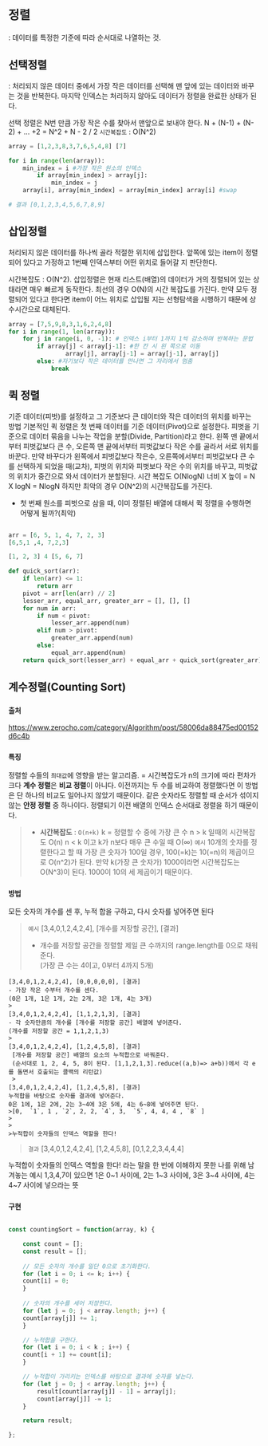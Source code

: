 # `정렬`
: 데이터를 특정한 기준에 따라 순서대로 나열하는 것.

## 선택정렬
: 처리되지 않은 데이터 중에서 가장 작은 데이터를 선택해 맨 앞에 있는 데이터와 바꾸는 것을 반복한다.
마지막 인덱스는 처리하지 않아도 데이터가 정렬을 완료한 상태가 된다.

선택 정렬은 N번 만큼 가장 작은 수를 찾아서 맨앞으로 보내야 한다.
N + (N-1) + (N-2) + ... +2 = N^2 + N - 2 / 2
`시간복잡도` : O(N^2)
```python
array = [1,2,3,8,3,7,6,5,4,8] [7]

for i in range(len(array)):
	min_index = i #가장 작은 원소의 인덱스
		if array[min_index] > array[j]:
			min_index = j
	array[i], array[min_index] = array[min_index] array[i] #swap

# 결과 [0,1,2,3,4,5,6,7,8,9]
```

## 삽입정렬
처리되지 않은 데이터를 하나씩 골라 적절한 위치에 삽입한다.
앞쪽에 있는 item이 정렬되어 있다고 가정하고 1번째 인덱스부터 어떤 위치로 들어갈 지 판단한다.

시간복잡도 : O(N^2).
삽입정렬은 현재 리스트(배열)의 데이터가 거의 정렬되어 있는 상태라면 매우 빠르게 동작한다.
최선의 경우 O(N)의 시간 복잡도를 가진다.
만약 모두 정렬되어 있다고 한다면 item이 어느 위치로 삽입될 지는 선형탐색을 시행하기 때문에 상수시간으로 대체된다.
```python
array = [7,5,9,8,3,1,6,2,4,8]
for i in range(1, len(array)):
	for j in range(i, 0, -1): # 인덱스 i부터 1까지 1씩 감소하며 반복하는 문법
		if array[j] < array[j-1]: #한 칸 시 왼 쪽으로 이동
				array[j], array[j-1] = array[j-1], array[j]
		else: #자기보다 작은 데이터를 만나면 그 자리에서 멈춤
			break
```

## 퀵 정렬
기준 데이터(피벗)를 설정하고 그 기준보다 큰 데이터와 작은 데이터의 위치를 바꾸는 방법
기본적인 퀵 정렬은 첫 번째 데이터를 기준 데이터(Pivot)으로 설정한다.
피벗을 기준으로 데이터 묶음을 나누는 작업을 분할(Divide, Partition)라고 한다.
왼쪽 맨 끝에서부터 피벗값보다 큰 수, 오른쪽 맨 끝에서부터 피벗값보다 작은 수를 골라서 서로 위치를 바꾼다.
만약 바꾸다가 왼쪽에서 피벗값보다 작은수, 오른쪽에서부터 피벗값보다 큰 수를 선택하게 되었을 때(교차), 피벗의 위치와 피벗보다 작은 수의 위치를 바꾸고, 피벗값의 위치가 중간으로 와서 데이터가 분할된다.
시간 복잡도 O(NlogN)
너비 X 높이 = N X logN = NlogN
하지만 최악의 경우 O(N^2)의 시간복잡도를 가진다.
- 첫 번째 원소를 피벗으로 삼을 때, 이미 정렬된 배열에 대해서 퀵 정렬을 수행하면 어떻게 될까?(최악)

```python

arr = [6, 5, 1, 4, 7, 2, 3]
[6,5,1 ,4, 7,2,3]

[1, 2, 3] 4 [5, 6, 7]

def quick_sort(arr):
    if len(arr) <= 1:
        return arr
    pivot = arr[len(arr) // 2]
    lesser_arr, equal_arr, greater_arr = [], [], []
    for num in arr:
        if num < pivot:
            lesser_arr.append(num)
        elif num > pivot:
            greater_arr.append(num)
        else:
            equal_arr.append(num)
    return quick_sort(lesser_arr) + equal_arr + quick_sort(greater_arr)
```


## 계수정렬(Counting Sort)
### `출처`
https://www.zerocho.com/category/Algorithm/post/58006da88475ed00152d6c4b

### `특징`
정렬할 수들의 `최대값`에 영향을 받는 알고리즘.
= 시간복잡도가 n의 크기에 따라 편차가 크다
**계수 정렬**은 **비교 정렬**이 아니다. 이전까지는 두 수를 비교하여 정렬했다면 이 방법은 단 하나의 비교도 일어나지 않았기 때문이다.
같은 숫자라도 정렬할 때 순서가 섞이지 않는 **안정 정렬** 중 하나이다.
정렬되기 이전 배열의 인덱스 순서대로 정렬을 하기 때문이다.

> -  **시간복잡도** :  `O(n+k)`
> 	k = 정렬할 수 중에 가장 큰 수
> 	n > k 일때의 시간복잡도 O(n)
> 	n < k 이고 k가 n보다 매우 큰 수일 때 O(∞)
> 		`예시`
> 		10개의 숫자를 정렬한다고 할 때 가장 큰 숫자가 100일 경우, 100(=k)는 10(=n)의 제곱이므로 O(n^2)가 된다.
> 		만약 k(가장 큰 숫자가) 1000이라면 시간복잡도는 O(N^3)이 된다. 1000이 10의 세 제곱이기 때문이다.

### `방법`
모든 숫자의 개수를 센 후, 누적 합을 구하고, 다시 숫자를 넣어주면 된다
> `예시`
	[3,4,0,1,2,4,2,4], [개수를 저장할 공간], [결과]  
> - 개수를 저장할 공간을 정렬할 제일 큰 수까지의 range.length를 0으로 채워준다.  
> (가장 큰 수는 4이고, 0부터 4까지 5개)
> 
	[3,4,0,1,2,4,2,4], [0,0,0,0,0], [결과] 
	- 가장 작은 수부터 개수를 센다.
	(0은 1개, 1은 1개, 2는 2개, 3은 1개, 4는 3개)
	>
	[3,4,0,1,2,4,2,4], [1,1,2,1,3], [결과]  
	- 각 숫자만큼의 개수를 [개수를 저장할 공간] 배열에 넣어준다.
	(개수를 저장할 공간 = 1,1,2,1,3)
	>
	[3,4,0,1,2,4,2,4], [1,2,4,5,8], [결과]  
	 [개수를 저장할 공간] 배열의 요소의 누적합으로 바꿔준다. 
	 (순서대로 1, 2, 4, 5, 8이 된다. [1,1,2,1,3].reduce((a,b)=> a+b))에서 각 e를 돌면서 호출되는 콜백의 리턴값)
	 >
	[3,4,0,1,2,4,2,4], [1,2,4,5,8], [결과]  
	누적합을 바탕으로 숫자를 결과에 넣어준다.
	0은 1에, 1은 2에, 2는 3~4에 3은 5에, 4는 6~8에 넣어주면 된다.
	>[0,  `1`, 1 , `2`, 2, 2, `4`, 3,  `5`, 4, 4, 4 , `8` ]
	>
	>
	>누적합이 숫자들의 인덱스 역할을 한다!
> `결과`
	[3,4,0,1,2,4,2,4], [1,2,4,5,8], [0,1,2,2,3,4,4,4]


누적합이 숫자들의 인덱스 역할을 한다! 라는 말을 한 번에 이해하지 못한 나를 위해 남겨놓는 예시
1,3,4,7이 있으면 1은 0~1 사이에, 2는 1~3 사이에, 3은 3~4 사이에, 4는 4~7 사이에 넣으라는 뜻

### `구현`
```javascript

const countingSort = function(array, k) {

	const count = [];
	const result = [];
	
	// 모든 숫자의 개수를 일단 0으로 초기화한다.
	for (let i = 0; i <= k; i++) { 
	count[i] = 0;
	}
	
	// 숫자의 개수를 세어 저장한다.
	for (let j = 0; j < array.length; j++) { 
	count[array[j]] += 1;
	}

	// 누적합을 구한다.
	for (let i = 0; i < k ; i++) { 
	count[i + 1] += count[i];
	}

	// 누적합이 가리키는 인덱스를 바탕으로 결과에 숫자를 넣는다.
	for (let j = 0; j < array.length; j++) { 
		result[count[array[j]] - 1] = array[j];
		count[array[j]] -= 1;
	}

	return result;

};
```
